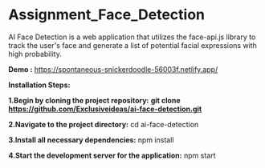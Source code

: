 # Assignment_Face_Detection

AI Face Detection is a web application that utilizes the face-api.js library to track the user's face and generate a list of potential facial expressions with high probability.

**Demo :**  https://spontaneous-snickerdoodle-56003f.netlify.app/

**Installation Steps:**

**1.Begin by cloning the project repository:**
**git clone https://github.com/Exclusiveideas/ai-face-detection.git**

**2.Navigate to the project directory:**
cd ai-face-detection

**3.Install all necessary dependencies:**
npm install

**4.Start the development server for the application:**
npm start
